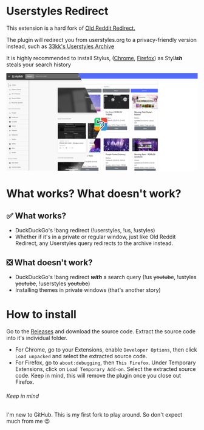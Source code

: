 # Userstyles Redirect

This extension is a hard fork of [Old Reddit Redirect.](https://github.com/tom-james-watson/old-reddit-redirect)

The plugin will redirect you from userstyles.org to a privacy-friendly version instead, such as [33kk's Userstyles Archive](https://33kk.github.io/uso-archive/)

It is highly recommended to install Stylus, ([Chrome](https://chrome.google.com/webstore/detail/stylus/clngdbkpkpeebahjckkjfobafhncgmne), [Firefox](https://addons.mozilla.org/en-US/firefox/addon/styl-us/)) as Styl***ish*** steals your search history

![Screenshot](img/screenshot.png)

# What works? What doesn't work?

## ✅ What works?
- DuckDuckGo's !bang redirect (!userstyles, !us, !ustyles)
- Whether if it's in a private or regular window, just like Old Reddit Redirect, any Userstyles query redirects to the archive instead.

## ❎ What doesn't work?
- DuckDuckGo's !bang redirect ***with*** a search query (!us ~~youtube~~, !ustyles ~~youtube~~, !userstyles ~~youtube~~)
- Installing themes in private windows (that's another story)

# How to install

Go to the [Releases](https://github.com/RoboMolluskKing/usa-redirect/releases) and download the source code. Extract the source code into it's individual folder.

- For Chrome, go to your Extensions, enable `Developer Options`, then click `Load unpacked` and select the extracted source code.
- For Firefox, go to `about:debugging`, then `This Firefox`. Under Temporary Extensions, click on `Load Temporary Add-on`. Select the extracted source code. Keep in mind, this will remove the plugin once you close out Firefox.

###### Keep in mind

I'm new to GitHub. This is my first fork to play around. So don't expect much from me 😉
